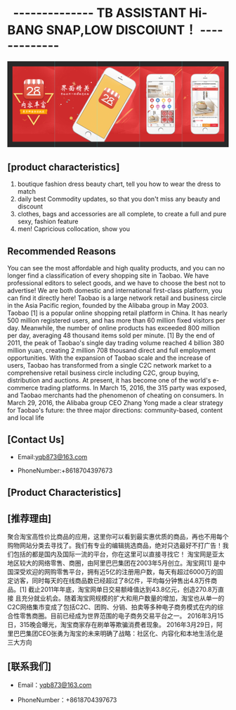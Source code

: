 #   -------------- TB ASSISTANT Hi-BANG SNAP,LOW DISCOIUNT！ -------------

![](https://github.com/lilaiwei1236/Lucky/blob/master/taobaoassistant.png)

## [product characteristics]

1. boutique fashion dress beauty chart, tell you how to wear the dress to match
2. daily best Commodity updates, so that you don't miss any beauty and discount
3. clothes, bags and accessories are all complete, to create a full and pure sexy, fashion feature
4. men! Capricious collocation, show you


## Recommended Reasons

You can see the most affordable and high quality products, and you can no longer find a classification of every shopping site in Taobao. We have professional editors to select goods, and we have to choose the best not to advertise! We are both domestic and international first-class platform, you can find it directly here!
Taobao is a large network retail and business circle in the Asia Pacific region, founded by the Alibaba group in May 2003. Taobao [1] is a popular online shopping retail platform in China. It has nearly 500 million registered users, and has more than 60 million fixed visitors per day. Meanwhile, the number of online products has exceeded 800 million per day, averaging 48 thousand items sold per minute. [1]
By the end of 2011, the peak of Taobao's single day trading volume reached 4 billion 380 million yuan, creating 2 million 708 thousand direct and full employment opportunities. With the expansion of Taobao scale and the increase of users, Taobao has transformed from a single C2C network market to a comprehensive retail business circle including C2C, group buying, distribution and auctions. At present, it has become one of the world's e-commerce trading platforms.
In March 15, 2016, the 315 party was exposed, and Taobao merchants had the phenomenon of cheating on consumers.
In March 29, 2016, the Alibaba group CEO Zhang Yong made a clear strategy for Taobao's future: the three major directions: community-based, content and local life

## [Contact Us]

* Email:yqb873@163.com

* PhoneNumber:+8618704397673

## [Product Characteristics]


## [推荐理由]

聚合淘宝高性价比商品的应用，这里你可以看到最实惠优质的商品，再也不用每个购物网站分类去寻找了。我们有专业的编辑挑选商品，绝对只选最好不打广告！我们包括的都是国内及国际一流的平台，你在这里可以直接寻找它！
淘宝网是亚太地区较大的网络零售、商圈，由阿里巴巴集团在2003年5月创立。淘宝网[1]  是中国深受欢迎的网购零售平台，拥有近5亿的注册用户数，每天有超过6000万的固定访客，同时每天的在线商品数已经超过了8亿件，平均每分钟售出4.8万件商品。[1] 
截止2011年年底，淘宝网单日交易额峰值达到43.8亿元，创造270.8万直接 且充分就业机会。随着淘宝网规模的扩大和用户数量的增加，淘宝也从单一的C2C网络集市变成了包括C2C、团购、分销、拍卖等多种电子商务模式在内的综合性零售商圈。目前已经成为世界范围的电子商务交易平台之一。
2016年3月15日，315晚会曝光，淘宝商家存在刷单等欺骗消费者现象。
2016年3月29日，阿里巴巴集团CEO张勇为淘宝的未来明确了战略：社区化、内容化和本地生活化是三大方向

## [联系我们]

* Email：yqb873@163.com

* PhoneNumber：+8618704397673
